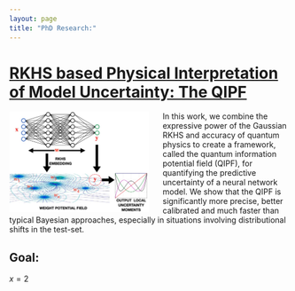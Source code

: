 ```yaml
---
layout: page
title: "PhD Research:"
---
```


<style TYPE="text/css">
code.has-jax {font: inherit; font-size: 100%; background: inherit; border: inherit;}
</style>
<script type="text/x-mathjax-config">
MathJax.Hub.Config({
    tex2jax: {
        inlineMath: [['$','$'], ['\\(','\\)']],
        skipTags: ['script', 'noscript', 'style', 'textarea', 'pre'] // removed 'code' entry
    }
});
MathJax.Hub.Queue(function() {
    var all = MathJax.Hub.getAllJax(), i;
    for(i = 0; i < all.length; i += 1) {
        all[i].SourceElement().parentNode.className += ' has-jax';
    }
});
</script>
<script type="text/javascript" src="https://cdnjs.cloudflare.com/ajax/libs/mathjax/2.7.4/MathJax.js?config=TeX-AMS_HTML-full"></script>


<ins>RKHS based Physical Interpretation of Model Uncertainty: The QIPF</ins>
===

<img style="float: left; padding-right:25px" src="/fm3.JPG" width="50%" height="50%">

In this work, we combine the expressive power of the Gaussian RKHS and accuracy of quantum physics to create a framework, called the quantum information potential field (QIPF), for quantifying the predictive uncertainty of a neural network model. We show that the QIPF is significantly more precise, better calibrated and much faster than typical Bayesian approaches, especially in situations involving distributional shifts in the test-set.

Goal: 
---
$x=2$
